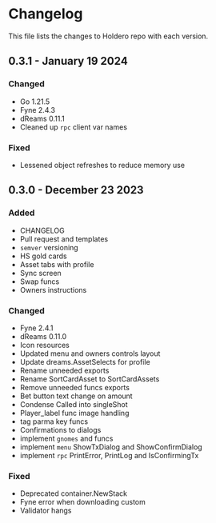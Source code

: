 # Changelog

This file lists the changes to Holdero repo with each version.

## 0.3.1 - January 19 2024

### Changed
* Go 1.21.5
* Fyne 2.4.3
* dReams 0.11.1
* Cleaned up `rpc` client var names

### Fixed
* Lessened object refreshes to reduce memory use


## 0.3.0 - December 23 2023

### Added

* CHANGELOG
* Pull request and templates
* `semver` versioning 
* HS gold cards
* Asset tabs with profile
* Sync screen
* Swap funcs
* Owners instructions

### Changed

* Fyne 2.4.1
* dReams 0.11.0
* Icon resources 
* Updated menu and owners controls layout
* Update dreams.AssetSelects for profile
* Rename unneeded exports
* Rename SortCardAsset to SortCardAssets
* Remove unneeded funcs exports
* Bet button text change on amount
* Condense Called into singleShot
* Player_label func image handling
* tag parma key funcs
* Confirmations to dialogs 
* implement `gnomes` and funcs
* implement `menu` ShowTxDialog and ShowConfirmDialog
* implement `rpc` PrintError, PrintLog and IsConfirmingTx

### Fixed

* Deprecated container.NewStack
* Fyne error when downloading custom
* Validator hangs